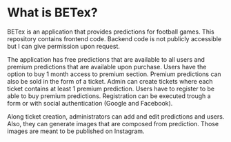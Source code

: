 # What is BETex?

BETex is an application that provides predictions for football games. This repository contains frontend code. Backend code is not publicly accessible but I can give permission upon request.

The application has free predictions that are available to all users and premium predictions that are available upon purchase. Users have the option to buy 1 month access to premium section. Premium predictions can also be sold in the form of a ticket. Admin can create tickets where each ticket contains at least 1 premium prediction. Users have to register to be able to buy premium predictions. Registration can be executed trough a form or with social authentication (Google and Facebook).

Along ticket creation, administrators can add and edit predictions and users. Also, they can generate images that are composed from prediction. Those images are meant to be published on Instagram.

